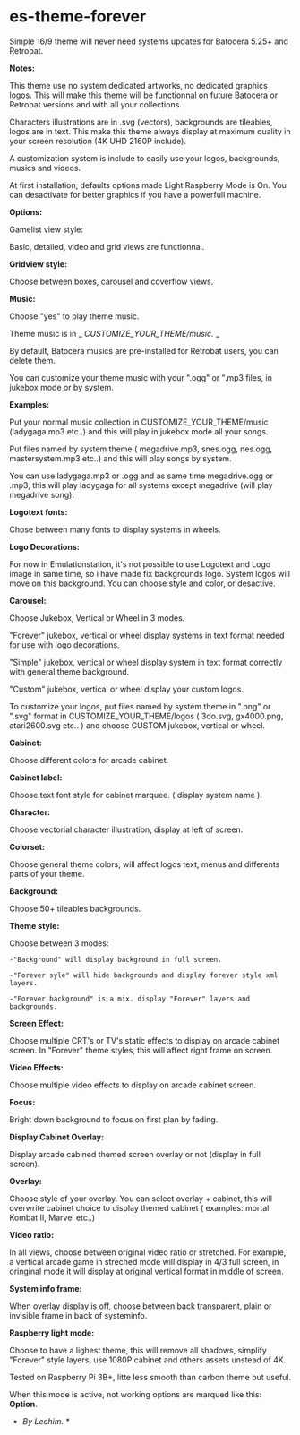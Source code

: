 # es-theme-forever

Simple 16/9 theme will never need systems updates for Batocera 5.25+ and Retrobat.

**Notes:**

This theme use no system dedicated artworks, no dedicated graphics logos. This will make this theme will be functionnal
on future Batocera or Retrobat versions and with all your collections.

Characters illustrations are in .svg (vectors), backgrounds are tileables, logos are in text. This make this theme  always
display at maximum quality in your screen resolution (4K UHD 2160P include).

A customization system is include to easily use your logos, backgrounds, musics and videos.

At first installation, defaults options made Light Raspberry Mode is On.
You can desactivate for better graphics if you have a powerfull machine.


**Options:**

Gamelist view style:

Basic, detailed, video and grid views are functionnal.


**Gridview style:**

Choose between boxes, carousel and coverflow views.


**Music:**

Choose "yes" to play theme music.

Theme music is in _ _CUSTOMIZE_YOUR_THEME/music._ _

By default, Batocera musics are pre-installed for Retrobat users, you can delete them.

You can customize your theme music with your ".ogg" or ".mp3 files, in jukebox mode or by system.

**Examples:** 	

Put your normal music collection in CUSTOMIZE_YOUR_THEME/music (ladygaga.mp3 etc..)
and this will play in jukebox mode all your songs.

Put files named by system theme ( megadrive.mp3, snes.ogg, nes.ogg, mastersystem.mp3 etc..)
and this will play songs by system.

You can use ladygaga.mp3 or .ogg and as same time megadrive.ogg or .mp3,
this will play ladygaga for all systems except megadrive (will play megadrive song).


**Logotext fonts:**

Chose between many fonts to display systems in wheels.


**Logo Decorations:**

For now in Emulationstation, it's not possible to use Logotext and Logo image in same time,
so i have made fix backgrounds logo. System logos will move on this background.
You can choose style and color, or desactive.


**Carousel:**

Choose Jukebox, Vertical or Wheel in 3 modes.

"Forever" jukebox, vertical or wheel display systems in text format needed for use with
logo decorations.

"Simple" jukebox, vertical or wheel display system in text format correctly with general theme background.

"Custom" jukebox, vertical or wheel display your custom logos.

To customize your logos, put files named by system theme in ".png" or ".svg" format in 
CUSTOMIZE_YOUR_THEME/logos ( 3do.svg, gx4000.png, atari2600.svg etc.. ) and choose CUSTOM jukebox, vertical or wheel.


**Cabinet:**

Choose different colors for arcade cabinet.


**Cabinet label:**

Choose text font style for cabinet marquee. ( display system name ).


**Character:**

Choose vectorial character illustration, display at left of screen. 


**Colorset:**

Choose general theme colors, will affect logos text, menus and differents parts of your theme.


**Background:**

Choose 50+ tileables backgrounds.


**Theme style:**

Choose between 3 modes:

	-"Background" will display background in full screen.

	-"Forever syle" will hide backgrounds and display forever style xml layers.

	-"Forever background" is a mix. display "Forever" layers and backgrounds.


**Screen Effect:**

Choose multiple CRT's or TV's static effects to display on arcade cabinet screen.
In "Forever" theme styles, this will affect right frame on screen.


**Video Effects:**

Choose multiple video effects to display on arcade cabinet screen.


**Focus:**

Bright down background to focus on first plan by fading.


**Display Cabinet Overlay:**

Display arcade cabined themed screen overlay or not (display in full screen).

							
**Overlay:**

Choose style of your overlay. You can select overlay + cabinet, this will overwrite cabinet choice 
to display themed cabinet ( examples: mortal Kombat II, Marvel etc..)


**Video ratio:**

In all views, choose between original video ratio or stretched.
For example, a vertical arcade game in streched mode will display in 4/3 full screen, in oringinal mode
it will display at original vertical format in middle of screen.


**System info frame:**

When overlay display is off, choose between back transparent, plain or invisible frame in back of systeminfo.


**Raspberry light mode:**

Choose to have a lighest theme, this will remove all shadows, simplify "Forever" style layers,
use 1080P cabinet and others assets unstead of 4K.

Tested on Raspberry Pi 3B+, litte less smooth than carbon theme but useful.

When this mode is active, not working options are marqued like this: **Option**.


* *By Lechim.* *